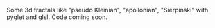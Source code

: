 Some 3d fractals like "pseudo Kleinian", "apollonian", "Sierpinski" with pyglet and glsl. Code coming soon.

